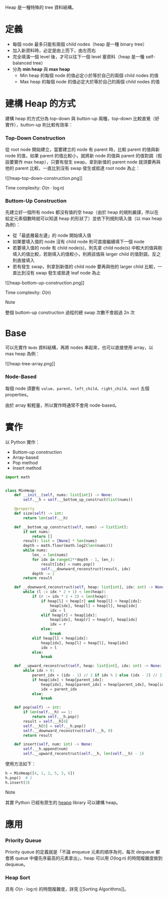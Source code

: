 Heap 是一種特殊的 tree 資料結構。

# 定義

- 每個 node 最多只能有兩個 child nodes（heap 是一種 binary tree）
- 加入新資料時，必定是由上而下，由左而右
- 完全填滿一個 level 後，才可以往下一個 level 塞資料（heap 是一種 self-balanced tree）
- 分為 **min heap** 與 **max heap**
    - Min heap 的每個 node 的值必定小於等於自己的兩個 child nodes 的值
    - Max heap 的每個 node 的值必定大於等於自己的兩個 child nodes 的值

# 建構 Heap 的方式

建構 heap 的方式分為 top-down 與 button-up 兩種，top-down 比較直覺（好實作），button-up 則比較有效率：

### Top-Down Construction

從 root node 開始建立，當要建立的 node 有 parent 時，比較 parent 的值與新 node 的值，如果 parent 的值比較小，就將新 node 的值與 parent 的值對調（假設要實作 max heap），只要有發生 swap，拿到新值的 parent node 就須要再與他的 parent 比較，一直比到沒有 swap 發生或抵達 root node 為止：

![[heap-top-down-construction.png]]

Time complexity: $O(n \cdot \log n)$

### Buttom-Up Construction

先建立好一個所有 nodes 都沒有值的空 heap（由於 heap 的規則嚴謹，所以在給定元素個數時就可以知道 heap 的形狀了）並依下列規則填入值（以 max heap 為例）：

- 從「最底層最左邊」的 node 開始填入值
- 如果要填入值的 node 沒有 child node 則可直接繼續填下一個 node
- 若要填入值的 node 有 child node(s)，則先拿 child node(s) 中較大的值與剛填入的值比較，若剛填入的值較小，則將該值與 larger child 的值對調，反之則直接填入
- 若有發生 swap，則拿到新值的 child node 要再與他的 larger child 比較，一直比到沒有 swap 發生或抵達 leaf node 為止

![[heap-bottom-up-construction.png]]

Time complexity: $O(n)$

>[!Note]
>整個 buttom-up construction 過程的總 swap 次數不會超過 2n 次

# Base

可以先實作 `Node` 資料結構，再將 nodes 串起來，也可以直接使用 array，以 max heap 為例：

![[heap-tree-array.png]]
### Node-Based

每個 node 須要有 `value`、`parent`、`left_child`、`right_child`、`next` 五個 properties。

由於 array 較輕量，所以實作時通常不會用 node-based。

# 實作

以 Python 實作：

- Buttom-up construction
- Array-based
- Pop method
- Insert method

```Python
import math


class MinHeap:
    def __init__(self, nums: list[int]) -> None:
        self.__h = self.__bottom_up_construct(list(nums))

    @property
    def size(self) -> int:
        return len(self.__h)

    def __bottom_up_construct(self, nums) -> list[int]:
        if not nums:
            return []
        result: list = [None] * len(nums)
        depth = math.floor(math.log2(len(nums)))
        while nums:
            len_ = len(nums)
            for idx in range(2**depth - 1, len_):
                result[idx] = nums.pop()
                self.__downward_reconstruct(result, idx)
            depth -= 1
        return result

    def __downward_reconstruct(self, heap: list[int], idx: int) -> None:
        while (l := idx * 2 + 1) < len(heap):
            if (r := idx * 2 + 2) < len(heap):
                if heap[l] < heap[r] and heap[l] < heap[idx]:
                    heap[idx], heap[l] = heap[l], heap[idx]
                    idx = l
                elif heap[r] < heap[idx]:
                    heap[idx], heap[r] = heap[r], heap[idx]
                    idx = r
                else:
                    break
            elif heap[l] < heap[idx]:
                heap[idx], heap[l] = heap[l], heap[idx]
                idx = l
            else:
                break

    def __upward_reconstruct(self, heap: list[int], idx: int) -> None:
        while idx > 0:
            parent_idx = (idx - 1) // 2 if idx % 2 else (idx - 2) // 2
            if heap[idx] < heap[parent_idx]:
                heap[idx], heap[parent_idx] = heap[parent_idx], heap[idx]
                idx = parent_idx
            else:
                break

    def pop(self) -> int:
        if len(self.__h) == 1:
            return self.__h.pop()
        result = self.__h[0]
        self.__h[0] = self.__h.pop()
        self.__downward_reconstruct(self.__h, 0)
        return result

    def insert(self, num: int) -> None:
        self.__h.append(num)
        self.__upward_reconstruct(self.__h, len(self.__h) - 1)
```

使用方法如下：

```Python
h = MinHeap([4, 1, 2, 5, 3, 6])
h.pop()  # 1
h.insert(3)
```

>[!Note]
>其實 Python 已經有原生的 [heapq](https://docs.python.org/3/library/heapq.html) library 可以建構 heap。

# 應用

### Priority Queue

Priority queue 的定義就是「不論 enqueue 元素的順序為何，每次 dequeue 都會將 queue 中優先序最高的元素拿出」，heap 可以用 $O(\log n)$ 的時間複雜度做到 dequeue。

### Heap Sort

具有 $O(n \cdot \log n)$ 的時間複雜度，詳見 [[Sorting Algorithms]]。
